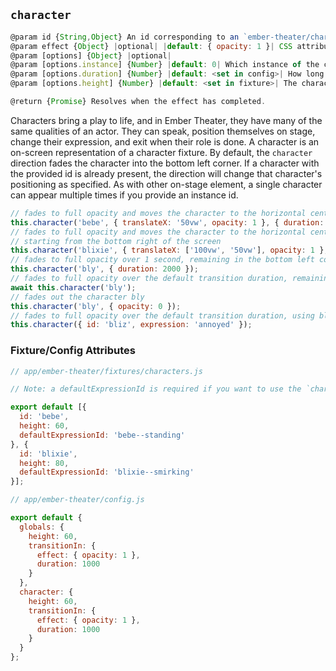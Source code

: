 ## `character`

```js
@param id {String,Object} An id corresponding to an `ember-theater/character` or an object containing both a character id and an expression id.
@param effect {Object} |optional| |default: { opacity: 1 }| CSS attributes and values.
@param [options] {Object} |optional|
@param [options.instance] {Number} |default: 0| Which instance of the character you wish to alter.
@param [options.duration] {Number} |default: <set in config>| How long the effect takes to resolve.
@param [options.height] {Number} |default: <set in fixture>| The character height. What percentage of the screen height is fills.

@return {Promise} Resolves when the effect has completed.
```

Characters bring a play to life, and in Ember Theater, they have many of the same qualities of an actor. They can speak, position themselves on stage, change their expression, and exit when their role is done. A character is an on-screen representation of a character fixture. By default, the `character` direction fades the character into the bottom left corner. If a character with the provided id is already present, the direction will change that character's positioning as specified. As with other on-stage element, a single character can appear multiple times if you provide an instance id.

```js
// fades to full opacity and moves the character to the horizontal center of the screen
this.character('bebe', { translateX: '50vw', opacity: 1 }, { duration: 1000 });
// fades to full opacity and moves the character to the horizontal center,
// starting from the bottom right of the screen
this.character('blixie', { translateX: ['100vw', '50vw'], opacity: 1 }, { duration: 1000 });
// fades to full opacity over 1 second, remaining in the bottom left corner of the screen
this.character('bly', { duration: 2000 });
// fades to full opacity over the default transition duration, remaining in the bottom left
await this.character('bly');
// fades out the character bly
this.character('bly', { opacity: 0 });
// fades to full opacity over the default transition duration, using bliz's annoyed expression
this.character({ id: 'bliz', expression: 'annoyed' });
```

### Fixture/Config Attributes

```js
// app/ember-theater/fixtures/characters.js

// Note: a defaultExpressionId is required if you want to use the `character` direction.

export default [{
  id: 'bebe',
  height: 60,
  defaultExpressionId: 'bebe--standing'
}, {
  id: 'blixie',
  height: 80,
  defaultExpressionId: 'blixie--smirking'
}];

// app/ember-theater/config.js

export default {
  globals: {
    height: 60,
    transitionIn: {
      effect: { opacity: 1 },
      duration: 1000
    }
  },
  character: {
    height: 60,
    transitionIn: {
      effect: { opacity: 1 },
      duration: 1000
    }
  }
};
```
